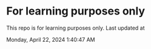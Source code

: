 # For learning purposes only
This repo is for learning purposes only.
Last updated at

Monday, April 22, 2024 1:40:47 AM


